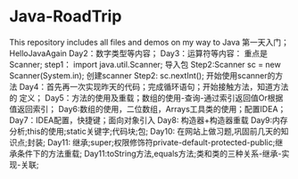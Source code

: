 # Java-RoadTrip
This repository includes all files and demos on my way to Java
第一天入门；HelloJavaAgain
Day2：数字类型等内容；
Day3：运算符等内容：
                重点是Scanner;
                step1： import java.util.Scanner;              导入包
                Step2:Scanner sc = new Scanner(System.in);      创建scanner
                Step2: sc.nextInt();                            开始使用scanner的方法
Day4：首先再一次实现昨天的代码；完成循环语句；开始接触方法，知道方法的 定义；
Day5：方法的使用及重载；数组的使用-查询-通过索引返回值Or根据值返回索引；
Day6:数组的使用，二位数组，Arrays工具类的使用；配置IDEA；
Day7：IDEA配置，快捷键；面向对象引入
Day8: 构造器+构造器重载
Day9:内存分析;this的使用;static关键字;代码块;包;
Day10: 在网站上做习题,巩固前几天的知识点;封装;
Day11: 继承;super;权限修饰符private-default-protected-public;继承条件下的方法重载;
Day11:toString方法,equals方法;类和类的三种关系-继承-实现-关联;
